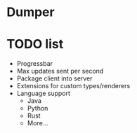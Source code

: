# Dumper

# TODO list
 - Progressbar
 - Max updates sent per second
 - Package client into server
 - Extensions for custom types/renderers
 - Language support
   - Java
   - Python
   - Rust
   - More...
 